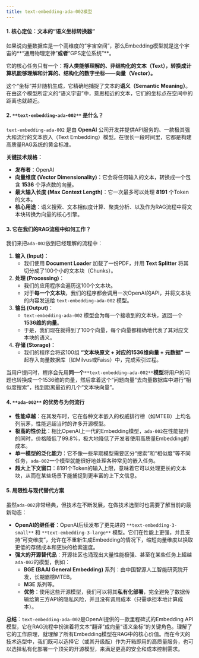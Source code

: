 ```yaml
---
title: text-embedding-ada-002模型
---
```


#### **1. 核心定位：文本的“语义坐标转换器”**
如果说向量数据库是一个高维度的“宇宙空间”，那么Embedding模型就是这个宇宙的**“通用物理定律”**或者**“GPS定位系统”**。

它的核心任务只有一个：**将人类能够理解的、非结构化的文本（Text），转换成计算机能够理解和计算的、结构化的数字坐标——向量（Vector）。**

这个“坐标”并非随机生成，它精确地捕捉了文本的**语义（Semantic Meaning）**。在由这个模型所定义的“语义宇宙”中，意思相近的文本，它们的坐标点在空间中的距离也就越近。

#### **2. **`**text-embedding-ada-002**`** 是什么？**
`text-embedding-ada-002` 是由 **OpenAI** 公司开发并提供API服务的、一款极其强大和流行的文本嵌入（Text Embedding）模型。在很长一段时间里，它都是构建高质量RAG系统的黄金标准。

**关键技术规格：**

+ **发布者**：OpenAI
+ **向量维度 (Vector Dimensionality)**：它会将任何输入的文本，转换成一个包含 **1536** 个浮点数的向量。
+ **最大输入长度 (Max Context Length)**：它一次最多可以处理 **8191** 个Token的文本。
+ **核心用途**：语义搜索、文本相似度计算、聚类分析、以及作为RAG流程中将文本块转换为向量的核心引擎。

#### **3. 它在我们的RAG流程中如何工作？**
我们来把`ada-002`放到已经理解的流程中：

1. **输入 (Input)**：
    - 我们使用 **Document Loader** 加载了一份PDF，并用 **Text Splitter** 将其切分成了100个小的文本块（Chunks）。
2. **处理 (Processing)**：
    - 我们的应用程序会遍历这100个文本块。
    - 对于**每一个文本块**，我们的程序都会调用一次OpenAI的API，并将文本块的内容发送给 `text-embedding-ada-002` 模型。
3. **输出 (Output)**：
    - `text-embedding-ada-002` 模型会为每一个接收到的文本块，返回一个 **1536维的向量**。
    - 于是，我们现在就得到了100个向量，每个向量都精确地代表了其对应文本块的语义。
4. **存储 (Storage)**：
    - 我们的程序会将这100组 **“文本块原文 + 对应的1536维向量 + 元数据”** 一起存入向量数据库（如Milvus或Faiss）中，完成索引过程。

当用户提问时，程序会先用**同一个**`**text-embedding-ada-002**`**模型**将用户的问题也转换成一个1536维的向量，然后拿着这个“问题向量”去向量数据库中进行“相似度搜索”，找到距离最近的几个“文本块向量”。

#### **4. **`**ada-002**`** 的优势与为何流行**
+ **性能卓越**：在其发布时，它在各种文本嵌入的权威排行榜（如MTEB）上均名列前茅，性能远超当时的许多开源模型。
+ **极高的性价比**：相比OpenAI上一代的Embedding模型，`ada-002`在性能提升的同时，价格降低了99.8%，极大地降低了开发者使用高质量Embedding的成本。
+ **单一模型的泛化能力**：它不像一些早期模型需要区分“搜索”和“相似度”等不同任务，`ada-002`一个模型就能很好地处理各种常见的嵌入任务。
+ **超大上下文窗口**：8191个Token的输入上限，意味着它可以处理更长的文本块，从而在某些场景下能捕捉到更丰富的上下文信息。

#### **5. 局限性与现代替代方案**
虽然`ada-002`非常经典，但技术在不断发展，在做技术选型时也需要了解当前的最新动态：

+ **OpenAI的继任者**：OpenAI后续发布了更先进的 `**text-embedding-3-small**` 和 `**text-embedding-3-large**` 模型。它们在性能上更强，并且支持“可变维度”，允许在不重新生成Embedding的情况下，缩短向量维度以换取更低的存储成本和更快的检索速度。
+ **强大的开源替代品**：开源社区也涌现出大量性能极强、甚至在某些任务上超越`ada-002`的模型，例如：
    - **BGE (BAAI General Embedding)** 系列：由中国智源人工智能研究院开发，长期霸榜MTEB。
    - **M3E** 系列等。
    - **优势**：使用这些开源模型，我们可以将其**私有化部署**，完全避免了数据传输给第三方API的隐私风险，并且没有调用成本（只需承担本地计算成本）。

**总结**：`text-embedding-ada-002`是OpenAI提供的一款里程碑式的Embedding API模型，它在RAG流程中扮演着将文本“翻译”成向量“语义坐标”的关键角色。理解了它的工作原理，就理解了所有Embedding模型在RAG中的核心价值。而在今天的技术选型中，我们既可以选择它（或其升级版）作为开箱即用的高质量服务，也可以选择私有化部署一个顶尖的开源模型，来满足更高的安全和成本控制需求。

